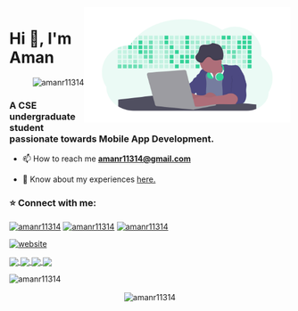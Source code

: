 <img align="right" alt="GIF"  width="370px" src="https://github.com/amanr11314/amanr11314/blob/main/developer.png" />
<h1 align="left">Hi 👋, I'm Aman</h1>
<p align="right"> <img src="https://komarev.com/ghpvc/?username=amanr11314&label=Profile%20views&color=0e75b6&style=flat" alt="amanr11314" /> </p>

<h3 align="left">A CSE undergraduate student passionate towards Mobile App Development.</h3>

- 📫 How to reach me **amanr11314@gmail.com**

- 📄 Know about my experiences [here.](https://drive.google.com/file/d/1rnzp-9HcOIj2U0YeVqTit25rSYhzuUlI/view?usp=sharing)

<h3 align="left">⭐ Connect with me:</h3>
<p align="left">
<a href="https://linkedin.com/in/amanr11314" target="blank"><img align="center" src="https://cdn.jsdelivr.net/npm/simple-icons@3.0.1/icons/linkedin.svg" alt="amanr11314" height="30" width="40" /></a>
<a href="https://www.hackerrank.com/amanr11314" target="blank"><img align="center" src="https://cdn.jsdelivr.net/npm/simple-icons@3.0.1/icons/hackerrank.svg" alt="amanr11314" height="30" width="40" /></a>
<a href="https://www.codechef.com/users/amanr11314" target="blank"><img align="center" src="https://cdn.jsdelivr.net/npm/simple-icons@3.0.1/icons/codechef.svg" alt="amanr11314" height="30" width="40" /></a>
</p>

[![website](https://img.shields.io/badge/PortfolioWebsite-amanr11314.bitbucket.io-2648ff?style=flat-square&logo=google-chrome)](https://amanr11314.bitbucket.io/)

<a href="https://github.com/amanr11314/FoodRunner">
 <img align="center" src="https://github-readme-stats.vercel.app/api/pin/?username=amanr11314&repo=FoodRunner&theme=midnight-purple" />
</a>

<a href="https://github.com/amanr11314/Flash">
 <img align="center" src="https://github-readme-stats.vercel.app/api/pin/?username=amanr11314&repo=Flash&theme=midnight-purple" />
</a>

<a href="https://github.com/amanr11314/Xpers">
 <img align="center" src="https://github-readme-stats.vercel.app/api/pin/?username=amanr11314&repo=Xpers&theme=midnight-purple" />
</a>

<a href="https://github.com/amanr11314/Python-Automation-Projects">
 <img align="center" src="https://github-readme-stats.vercel.app/api/pin/?username=amanr11314&repo=Python-Automation-Projects&theme=midnight-purple" />
</a>

<br>
<div align="center">
<p><img align="left" src="https://github-readme-stats.vercel.app/api/top-langs?username=amanr11314&theme=midnight-purple&show_icons=true&locale=en" alt="amanr11314" /></p>
<br>
<!--<p>&nbsp;<img align="center" src="https://github-readme-stats.vercel.app/api?username=amanr11314&theme=midnight-purple&show_icons=true&locale=en" alt="amanr11314" /></p> -->
<p><img align="center" src="https://github-readme-streak-stats.herokuapp.com/?user=amanr11314&theme=midnight-purple" alt="amanr11314" /></p>
<br>
</div>
